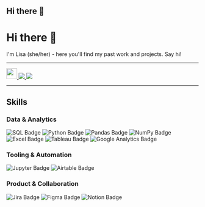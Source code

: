 ## Hi there 👋

<!--
**lisaliabc/lisaliabc** is a ✨ _special_ ✨ repository because its `README.md` (this file) appears on your GitHub profile.

Here are some ideas to get you started:

- 🔭 I’m currently working on ...
- 🌱 I’m currently learning ...
- 👯 I’m looking to collaborate on ...
- 🤔 I’m looking for help with ...
- 💬 Ask me about ...
- 📫 How to reach me: ...
- 😄 Pronouns: ...
- ⚡ Fun fact: ...
-->

# Hi there 👋

I'm Lisa (she/her) - here you'll find my past work and projects. Say hi!

---
<a href="https://github.com/lisaliabc">
  <img src="https://komarev.com/ghpvc/?username=lisaliabc&color=brightgreen&style=flat-square&label=Views:" height=28/>
</a>

<a href="https://www.github.com/lisaliabc">
  <img src="https://img.shields.io/badge/Portfolio-f5ba23.svg?&style=for-the-badge&logo=googlechrome&logoColor=black">
</a>

<a href="mailto:lisal348290@gmail.com">
  <img src="https://img.shields.io/badge/email-%238B89CC.svg?&style=for-the-badge&logo=protonmail&logoColor=white"/>
</a>

---

## Skills

### Data & Analytics
![SQL Badge](https://img.shields.io/badge/SQL-4479A1?style=for-the-badge&labelColor=black&logo=postgresql&logoColor=white)
![Python Badge](https://img.shields.io/badge/Python-3776AB?style=for-the-badge&labelColor=black&logo=python&logoColor=white)
![Pandas Badge](https://img.shields.io/badge/Pandas-150458?style=for-the-badge&labelColor=black&logo=pandas&logoColor=white)
![NumPy Badge](https://img.shields.io/badge/NumPy-013243?style=for-the-badge&labelColor=black&logo=numpy&logoColor=white)
![Excel Badge](https://img.shields.io/badge/Excel-217346?style=for-the-badge&labelColor=black&logo=microsoft-excel&logoColor=white)
![Tableau Badge](https://img.shields.io/badge/Tableau-E97627?style=for-the-badge&labelColor=black&logo=tableau&logoColor=white)
![Google Analytics Badge](https://img.shields.io/badge/Google%20Analytics-E37400?style=for-the-badge&labelColor=black&logo=google-analytics&logoColor=white)

### Tooling & Automation
![Jupyter Badge](https://img.shields.io/badge/Jupyter-F37626?style=for-the-badge&labelColor=black&logo=jupyter&logoColor=white)
![Airtable Badge](https://img.shields.io/badge/Airtable-18BFFF?style=for-the-badge&labelColor=black&logo=airtable&logoColor=white)

### Product & Collaboration
![Jira Badge](https://img.shields.io/badge/Jira-0052CC?style=for-the-badge&labelColor=black&logo=jira&logoColor=white)
![Figma Badge](https://img.shields.io/badge/Figma-F24E1E?style=for-the-badge&labelColor=black&logo=figma&logoColor=white)
![Notion Badge](https://img.shields.io/badge/Notion-000000?style=for-the-badge&labelColor=black&logo=notion&logoColor=white)
